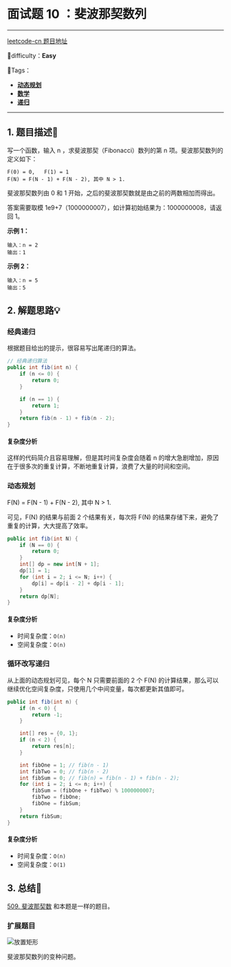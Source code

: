 # 面试题 10 ：斐波那契数列

---

[leetcode-cn 题目地址](https://leetcode-cn.com/problems/fei-bo-na-qi-shu-lie-lcof/)

📗difficulty：**Easy**	

🎯Tags：

+ **[动态规划](https://leetcode-cn.com/tag/dynamic-programming/)**
+ **[数学](https://leetcode-cn.com/tag/math/)**
+ **[递归](https://leetcode-cn.com/tag/recursion/)**
---

## 1. 题目描述📃

写一个函数，输入 n ，求斐波那契（Fibonacci）数列的第 n 项。斐波那契数列的定义如下：

```
F(0) = 0,   F(1) = 1
F(N) = F(N - 1) + F(N - 2), 其中 N > 1.
```

斐波那契数列由 0 和 1 开始，之后的斐波那契数就是由之前的两数相加而得出。

答案需要取模 1e9+7（1000000007），如计算初始结果为：1000000008，请返回 1。

 

**示例 1：**

```
输入：n = 2
输出：1
```

**示例 2：**

```
输入：n = 5
输出：5
```

## 2. 解题思路💡

### 经典递归

根据题目给出的提示，很容易写出尾递归的算法。

```java
// 经典递归算法
public int fib(int n) {
    if (n <= 0) {
        return 0;
    }

    if (n == 1) {
        return 1;
    }
    return fib(n - 1) + fib(n - 2);
}
```

#### 复杂度分析

这样的代码简介且容易理解，但是其时间复杂度会随着 n 的增大急剧增加，原因在于很多次的重复计算，不断地重复计算，浪费了大量的时间和空间。

### 动态规划

F(N) = F(N - 1) + F(N - 2), 其中 N > 1.

可见，F(N) 的结果与前面 2 个结果有关，每次将 F(N) 的结果存储下来，避免了重复的计算，大大提高了效率。

```java
public int fib(int N) {
    if (N == 0) {
        return 0;
    }
    int[] dp = new int[N + 1];
    dp[1] = 1;
    for (int i = 2; i <= N; i++) {
        dp[i] = dp[i - 2] + dp[i - 1];
    }
    return dp[N];
}
```

#### 复杂度分析

+ 时间复杂度：`O(n)`
+ 空间复杂度：`O(n)`

### 循环改写递归

从上面的动态规划可见，每个 N 只需要前面的 2 个 F(N) 的计算结果，那么可以继续优化空间复杂度，只使用几个中间变量，每次都更新其值即可。

```java
public int fib(int n) {
    if (n < 0) {
        return -1;
    }

    int[] res = {0, 1};
    if (n < 2) {
        return res[n];
    }

    int fibOne = 1; // fib(n - 1)
    int fibTwo = 0; // fib(n - 2)
    int fibSum = 0; // fib(n) = fib(n - 1) + fib(n - 2);
    for (int i = 2; i <= n; i++) {
        fibSum = (fibOne + fibTwo) % 1000000007;
        fibTwo = fibOne;
        fibOne = fibSum;
    }
    return fibSum;
}
```

#### 复杂度分析

+ 时间复杂度：`O(n)`
+ 空间复杂度：`O(1)`

## 3. 总结🎯

[509. 斐波那契数](https://leetcode-cn.com/problems/fibonacci-number/) 和本题是一样的题目。

### 扩展题目

![放置矩形](https://assets.ryantech.ltd/20200826152630.png)

斐波那契数列的变种问题。

